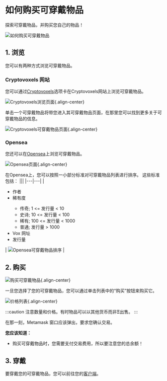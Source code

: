 # 如何购买可穿戴物品
探索可穿戴物品，并购买您自己的物品！

![如何购买可穿戴物品](/tutorials/[how_to_buy_wearable]wearable.png)

## 1. 浏览
您可以有两种方式浏览可穿戴物品。

### Cryptovoxels 网站
您可以通过[Cryptovoxels](https://www.cryptovoxels.com/wearables)选项卡在Cryptovoxels网站上浏览可穿戴物品。

![Cryptovoxels浏览页面](/tutorials/[how_to_buy_a_wearable]cryptovoxels_browse_page_v4.55.gif){.align-center}

单击一个可穿戴物品将带您进入其可穿戴物品页面，在那里您可以找到更多关于可穿戴物品的信息。

![Cryptovoxels可穿戴物品页面](/tutorials/[how_to_buy_a_wearable]cryptovoxels_wearable_page_v4.55.gif){.align-center}

### Opensea

您还可以在[Opensea](https://opensea.io/assets/cryptovoxel-wearables)上浏览可穿戴物品。

![Opensea页面](/tutorials/[how_to_buy_wearable]opensea_page.gif){.align-center}

在Opensea上，您可以按照一小部分标准对可穿戴物品列表进行排序。
这些标准包括：
|||
|---|---|
|<ul><li> 作者</li><li>稀有度</li><ul><li> 传奇; 1 <= 发行量 < 10 </li><li> 史诗; 10 <= 发行量 < 100 </li><li> 稀有; 100 <= 发行量 < 1000 </li><li> 普通; 发行量 > 1000 </li></ul><li> Vox 网址 </li><li> 发行量 </li></ul> | ![Opensea可穿戴物品排序](/tutorials/[how_to_buy_wearable]sort_opensea-wearable.png) |

## 2. 购买

![购买可穿戴物品](/tutorials/[how_to_buy_wearable]buying_a_wearable.gif){.align-center}

一旦您选择了您的可穿戴物品，您可以通过单击列表中的“购买”按钮来购买它。

![价格列表](/tutorials/[how_to_buy_wearable]list_of_prices.png){.align-center}

:::caution
注意数量和价格。有时物品可以以其他货币而非**Ξ**出售。
:::

在那一刻，Metamask 窗口应该弹出，要求您确认交易。

**您应该知道：**
- 购买可穿戴物品时，您需要支付交易费用，所以要注意您的总余额！

## 3. 穿戴
要穿戴您的可穿戴物品，您可以前往您的[客户端](/docs/Player_customization/Costume_tab)。